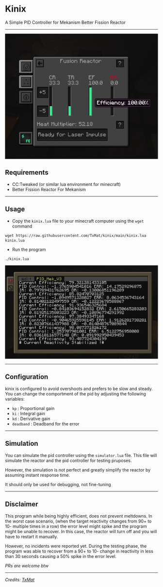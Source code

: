 # Kinix

A Simple PID Controller for Mekanism Better Fission Reactor

---

![img.png](images/98IR_reactor.png)

## Requirements

- CC:Tweaked (or similar lua environment for minecraft)
- Better Fission Reactor For Mekanism

---

## Usage

- Copy the `kinix.lua` file to your minecraft computer using the `wget` command

```shell
wget https://raw.githubusercontent.com/TxMat/kinix/main/kinix.lua kinix.lua
```

- Run the program

```shell
./kinix.lua
```

![img.png](images/CC_Screen.png)

---
## Configuration

kinix is configured to avoid overshoots and prefers to be slow and steady. You can change the comportment of the pid by adjusting the following variables:

- `kp` : Proportional gain
- `ki` : Integral gain
- `kd` : Derivative gain
- `deadband` : Deadband for the error

---
## Simulation

You can simulate the pid controller using the `simulator.lua` file. This file will simulate the reactor and the pid controller for testing pruposes.

However, the simulation is not perfect and greatly simplify the reactor by assuming instant response time.

It should only be used for debugging, not fine-tuning

---
## Disclaimer

This program while being highly efficient, does not prevent meltdowns. In the worst case scenario, (when the target reactivity changes from 90+ to 10- multiple times in a row) the error level might spike and the program might be unable to recover. In this case, the reactor will turn off and you will have to restart it manually.

However, no incidents were reported yet. During the testing phase, the program was able to recover from a 90+ to 10- change in reactivity in less than 30 seconds causing a 50% spike in the error level.



*PRs are welcome btw*

---
*Credits: [TxMat](https://github.com/TxMat)*
